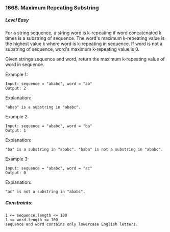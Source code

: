 ### [1668. Maximum Repeating Substring](https://leetcode.com/problems/maximum-repeating-substring/)

##### Level Easy

For a string sequence, a string word is k-repeating if word concatenated k times is a substring of sequence. The word's maximum k-repeating value is the highest value k where word is k-repeating in sequence. If word is not a substring of sequence, word's maximum k-repeating value is 0.

Given strings sequence and word, return the maximum k-repeating value of word in sequence.

 

Example 1:
```JS
Input: sequence = "ababc", word = "ab"
Output: 2
```

Explanation: 
```JS
"abab" is a substring in "ababc".
```


Example 2:
```JS
Input: sequence = "ababc", word = "ba"
Output: 1
```

Explanation: 
```JS
"ba" is a substring in "ababc". "baba" is not a substring in "ababc".
```


Example 3:
```JS
Input: sequence = "ababc", word = "ac"
Output: 0
```

Explanation: 
```JS
"ac" is not a substring in "ababc". 
```

##### Constraints:
```JS
1 <= sequence.length <= 100
1 <= word.length <= 100
sequence and word contains only lowercase English letters.
```